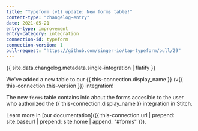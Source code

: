 ```yaml
---
title: "Typeform (v1) update: New forms table!"
content-type: "changelog-entry"
date: 2021-05-21
entry-type: improvement
entry-category: integration
connection-id: typeform
connection-version: 1
pull-request: "https://github.com/singer-io/tap-typeform/pull/29"
---
```

{{ site.data.changelog.metadata.single-integration | flatify }}

We've added a new table to our {{ this-connection.display_name }} (v{{ this-connection.this-version }}) integration!

The new `forms` table contains info about the forms accesible to the user who authorized the {{ this-connection.display_name }} integration in Stitch.

Learn more in [our documentation]({{ this-connection.url | prepend: site.baseurl | prepend: site.home | append: "#forms" }}).